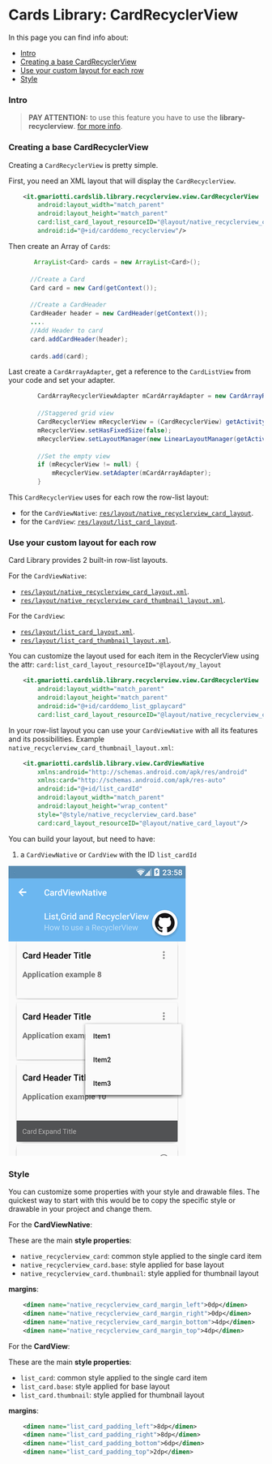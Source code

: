 # Cards Library: CardRecyclerView

In this page you can find info about:

* [Intro](#intro)
* [Creating a base CardRecyclerView](#creating-a-base-cardrecyclerview)
* [Use your custom layout for each row](#use-your-custom-layout-for-each-row)
* [Style](#style)

### Intro

> **PAY ATTENTION:** to use this feature you have to use the **library-recyclerview**.
> [for more info](GUIDE.md#including-in-your-project).

### Creating a base CardRecyclerView

Creating a `CardRecyclerView` is pretty simple.

First, you need an XML layout that will display the `CardRecyclerView`.

``` xml
    <it.gmariotti.cardslib.library.recyclerview.view.CardRecyclerView
        android:layout_width="match_parent"
        android:layout_height="match_parent"
        card:list_card_layout_resourceID="@layout/native_recyclerview_card_layout"
        android:id="@+id/carddemo_recyclerview"/>
```

Then create an Array of `Card`s:

``` java
       ArrayList<Card> cards = new ArrayList<Card>();

      //Create a Card
      Card card = new Card(getContext());

      //Create a CardHeader
      CardHeader header = new CardHeader(getContext());
      ....
      //Add Header to card
      card.addCardHeader(header);

      cards.add(card);
```

Last create a `CardArrayAdapter`, get a reference to the `CardListView` from your code and set your adapter.

``` java
        CardArrayRecyclerViewAdapter mCardArrayAdapter = new CardArrayRecyclerViewAdapter(getActivity(), cards);

        //Staggered grid view
        CardRecyclerView mRecyclerView = (CardRecyclerView) getActivity().findViewById(R.id.carddemo_recyclerview);
        mRecyclerView.setHasFixedSize(false);
        mRecyclerView.setLayoutManager(new LinearLayoutManager(getActivity()));

        //Set the empty view
        if (mRecyclerView != null) {
            mRecyclerView.setAdapter(mCardArrayAdapter);
        }
```

This `CardRecyclerView` uses for each row the row-list layout:
 
 - for the `CardViewNative`: [`res/layout/native_recyclerview_card_layout`](/library-core/src/main/res/layout/native_recyclerview_card_layout.xml).
 - for the `CardView`: [`res/layout/list_card_layout`](/library-core/src/main/res/layout/list_card_layout.xml).


### Use your custom layout for each row

Card Library provides 2 built-in row-list layouts.

For the `CardViewNative`:
* [`res/layout/native_recyclerview_card_layout.xml`](/library-core/src/main/res/layout/native_recyclerview_card_layout.xml).
* [`res/layout/native_recyclerview_card_thumbnail_layout.xml`](/library-core/src/main/res/layout/native_recyclerview_card_thumbnail_layout.xml).

For the `CardView`:
* [`res/layout/list_card_layout.xml`](/library-core/src/main/res/layout/list_card_layout.xml).
* [`res/layout/list_card_thumbnail_layout.xml`](/library-core/src/main/res/layout/list_card_thumbnail_layout.xml).


You can customize the layout used for each item in the RecyclerView using the attr: `card:list_card_layout_resourceID="@layout/my_layout`

``` xml
    <it.gmariotti.cardslib.library.recyclerview.view.CardRecyclerView
        android:layout_width="match_parent"
        android:layout_height="match_parent"
        android:id="@+id/carddemo_list_gplaycard"
        card:list_card_layout_resourceID="@layout/native_recyclerview_card_thumbnail_layout" />
```

In your row-list layout you can use your `CardViewNative` with all its features and its possibilities.
Example `native_recyclerview_card_thumbnail_layout.xml`:

``` xml
    <it.gmariotti.cardslib.library.view.CardViewNative
        xmlns:android="http://schemas.android.com/apk/res/android"
        xmlns:card="http://schemas.android.com/apk/res-auto"
        android:id="@+id/list_cardId"
        android:layout_width="match_parent"
        android:layout_height="wrap_content"
        style="@style/native_recyclerview_card.base"
        card:card_layout_resourceID="@layout/native_card_layout"/>
```

You can build your layout, but need to have:

 1. a `CardViewNative` or `CardView` with the ID `list_cardId`

![Screen](/demo/images/demo/native/native_recyclerView.png)


### Style

You can customize some properties with your style and drawable files.
The quickest way to start with this would be to copy the specific style or drawable in your project and
change them.

For the **CardViewNative**:

These are the main **style properties**:

* `native_recyclerview_card`: common style applied to the single card item
* `native_recyclerview_card.base`: style applied for base layout
* `native_recyclerview_card.thumbnail`: style applied for thumbnail layout

**margins**:

``` xml
    <dimen name="native_recyclerview_card_margin_left">0dp</dimen>
    <dimen name="native_recyclerview_card_margin_right">0dp</dimen>
    <dimen name="native_recyclerview_card_margin_bottom">4dp</dimen>
    <dimen name="native_recyclerview_card_margin_top">4dp</dimen>
```

For the **CardView**:

These are the main **style properties**:

* `list_card`: common style applied to the single card item
* `list_card.base`: style applied for base layout
* `list_card.thumbnail`: style applied for thumbnail layout

**margins**:

``` xml
    <dimen name="list_card_padding_left">8dp</dimen>
    <dimen name="list_card_padding_right">8dp</dimen>
    <dimen name="list_card_padding_bottom">6dp</dimen>
    <dimen name="list_card_padding_top">2dp</dimen>
```